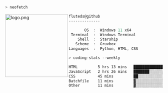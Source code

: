 ```zsh
> neofetch
```

<!--img align="left" src="https://github.com/fluteds.png" alt="logo.png" width="200"/>-->
<img align="left" src="https://external-content.duckduckgo.com/iu/?u=https%3A%2F%2F78.media.tumblr.com%2F975fca5f82161b190efdcaa05ffbd4ec%2Ftumblr_p6q6m9TJF01x3p3jmo1_500.png&f=1&nofb=1" alt="logo.png" width="200"/>

```csharp
fluteds@github
--------------

       OS  :  Windows 11 x64
 Terminal  :  Windows Terminal
    Shell  :  Starship
   Scheme  :  Gruvbox
Languages  :  Python, HTML, CSS
```

```zsh
> coding-stats --weekly
```

<!--START_SECTION:waka-->

```txt
HTML         5 hrs 13 mins   ██████████████▓░░░░░░░░░░   59.00 %
JavaScript   2 hrs 26 mins   ███████░░░░░░░░░░░░░░░░░░   27.51 %
CSS          45 mins         ██░░░░░░░░░░░░░░░░░░░░░░░   08.64 %
Batchfile    11 mins         ▓░░░░░░░░░░░░░░░░░░░░░░░░   02.17 %
Other        11 mins         ▓░░░░░░░░░░░░░░░░░░░░░░░░   02.13 %
```

<!--END_SECTION:waka-->
